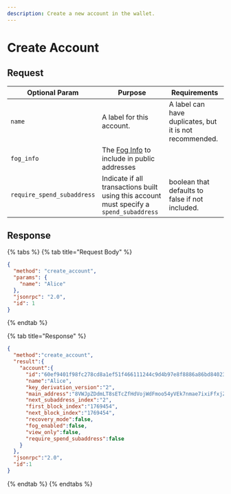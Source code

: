 ```yaml
---
description: Create a new account in the wallet.
---
```


# Create Account

## Request

| Optional Param             | Purpose                                                                                                                                                              | Requirements                                            |
| -------------------------- | -------------------------------------------------------------------------------------------------------------------------------------------------------------------- | ------------------------------------------------------- |
| `name`                     | A label for this account.                                                                                                                                            | A label can have duplicates, but it is not recommended. |
| `fog_info`                 | The [Fog Info](https://github.com/mobilecoinofficial/full-service/blob/main/full-service/src/json\_rpc/v2/models/account\_key.rs#L67) to include in public addresses |                                                         |
| `require_spend_subaddress` | Indicate if all transactions built using this account must specify a `spend_subaddress`                                                                              | boolean that defaults to false if not included.         |

## Response

{% tabs %}
{% tab title="Request Body" %}
```json
{
  "method": "create_account",
  "params": {
    "name": "Alice"
  },
  "jsonrpc": "2.0",
  "id": 1
}
```
{% endtab %}

{% tab title="Response" %}
```json
{
  "method":"create_account",
  "result":{
    "account":{
      "id":"60ef9401f98fc278cd8a1ef51f466111244c9d4b97e8f8886a86bd840238dcaa",
      "name":"Alice",
      "key_derivation_version":"2",
      "main_address":"8VWJpZDdmLT8sETcZfHdVojWdFmoo54yVEk7nmae7ixiFfxjZyVFLFj9moCiJBzkeg6Vd5BPXbbwrDvoZuxWZWsyU3G3rEvQdqZBmEbfh7x",
      "next_subaddress_index":"2",
      "first_block_index":"1769454",
      "next_block_index":"1769454",
      "recovery_mode":false,
      "fog_enabled":false,
      "view_only":false,
      "require_spend_subaddress":false
    }
  },
  "jsonrpc":"2.0",
  "id":1
}
```
{% endtab %}
{% endtabs %}
